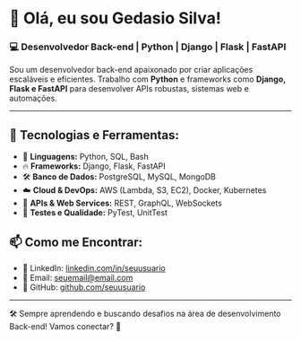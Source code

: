 # 👋 Olá, eu sou Gedasio Silva!

### 💻 Desenvolvedor Back-end | Python | Django | Flask | FastAPI

Sou um desenvolvedor back-end apaixonado por criar aplicações escaláveis e eficientes. Trabalho com **Python** e frameworks como **Django, Flask e FastAPI** para desenvolver APIs robustas, sistemas web e automações.

---

## 🚀 Tecnologias e Ferramentas:
- 🐍 **Linguagens:** Python, SQL, Bash  
- 🔥 **Frameworks:** Django, Flask, FastAPI  
- 🛠 **Banco de Dados:** PostgreSQL, MySQL, MongoDB  
- ☁️ **Cloud & DevOps:** AWS (Lambda, S3, EC2), Docker, Kubernetes  
- 📡 **APIs & Web Services:** REST, GraphQL, WebSockets  
- 🔎 **Testes e Qualidade:** PyTest, UnitTest  


## 📫 Como me Encontrar:
- 💼 LinkedIn: [linkedin.com/in/seuusuario](https://linkedin.com/in/seuusuario)  
- 📧 Email: seuemail@email.com  
- 🚀 GitHub: [github.com/seuusuario](https://github.com/seuusuario)  

---

🛠 Sempre aprendendo e buscando desafios na área de desenvolvimento Back-end! Vamos conectar? 🚀  

